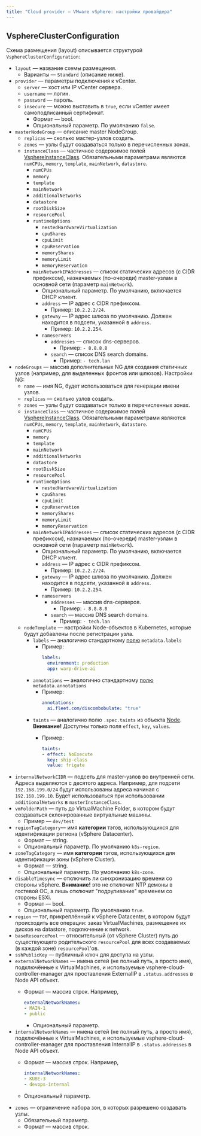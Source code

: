 ```yaml
---
title: "Cloud provider — VMware vSphere: настройки провайдера"
---
```


## VsphereClusterConfiguration
Схема размещения (layout) описывается структурой `VsphereClusterConfiguration`:
* `layout` — название схемы размещения.
  * Варианты — `Standard` (описание ниже).
* `provider` — параметры подключения к vCenter.
  * `server` — хост или IP vCenter сервера.
  * `username` — логин.
  * `password` — пароль.
  * `insecure` — можно выставить в `true`, если vCenter имеет самоподписанный сертификат.
    * Формат — bool.
    * Опциональный параметр. По умолчанию `false`.
* `masterNodeGroup` — описание master NodeGroup.
  * `replicas` — сколько мастер-узлов создать.
  * `zones` — узлы будут создаваться только в перечисленных зонах.
  * `instanceClass` — частичное содержимое полей [VsphereInstanceClass](cr.html#vsphereinstanceclass). Обязательными параметрами являются `numCPUs`, `memory`, `template`, `mainNetwork`, `datastore`.
    * `numCPUs`
    * `memory`
    * `template`
    * `mainNetwork`
    * `additionalNetworks`
    * `datastore`
    * `rootDiskSize`
    * `resourcePool`
    * `runtimeOptions`
      * `nestedHardwareVirtualization`
      * `cpuShares`
      * `cpuLimit`
      * `cpuReservation`
      * `memoryShares`
      * `memoryLimit`
      * `memoryReservation`
    * `mainNetworkIPAddresses` — список статических адресов (с CIDR префиксом), назначаемых (по-очереди) master-узлам в основной сети (параметр `mainNetwork`).
      * Опциональный параметр. По умолчанию, включается DHCP клиент.
      * `address` — IP адрес с CIDR префиксом.
        * Пример: `10.2.2.2/24`.
      * `gateway` — IP адрес шлюза по умолчанию. Должен находится в подсети, указанной в `address`.
        * Пример: `10.2.2.254`.
      * `nameservers`
        * `addresses` — список dns-серверов.
          * Пример: `- 8.8.8.8`
        * `search` — список DNS search domains.
          * Пример: `- tech.lan`
* `nodeGroups` — массив дополнительных NG для создания статичных узлов (например, для выделенных фронтов или шлюзов). Настройки NG:
  * `name` — имя NG, будет использоваться для генерации имени узлов.
  * `replicas` — сколько узлов создать.
  * `zones` — узлы будут создаваться только в перечисленных зонах.
  * `instanceClass` — частичное содержимое полей [VsphereInstanceClass](cr.html#vsphereinstanceclass). Обязательными параметрами являются `numCPUs`, `memory`, `template`, `mainNetwork`, `datastore`.
    * `numCPUs`
    * `memory`
    * `template`
    * `mainNetwork`
    * `additionalNetworks`
    * `datastore`
    * `rootDiskSize`
    * `resourcePool`
    * `runtimeOptions`
      * `nestedHardwareVirtualization`
      * `cpuShares`
      * `cpuLimit`
      * `cpuReservation`
      * `memoryShares`
      * `memoryLimit`
      * `memoryReservation`
    * `mainNetworkIPAddresses` — список статических адресов (с CIDR префиксом), назначаемых (по-очереди) master-узлам в основной сети (параметр `mainNetwork`).
      * Опциональный параметр. По умолчанию, включается DHCP клиент.
      * `address` — IP адрес с CIDR префиксом.
        * Пример: `10.2.2.2/24`.
      * `gateway` — IP адрес шлюза по умолчанию. Должен находится в подсети, указанной в `address`.
        * Пример: `10.2.2.254`.
      * `nameservers`
        * `addresses` — массив dns-серверов.
          * Пример: `- 8.8.8.8`
        * `search` — массив DNS search domains.
          * Пример: `- tech.lan`
  * `nodeTemplate` — настройки Node-объектов в Kubernetes, которые будут добавлены после регистрации узла.
    * `labels` — аналогично стандартному [полю](https://kubernetes.io/docs/reference/generated/kubernetes-api/v1.20/#objectmeta-v1-meta) `metadata.labels`
      * Пример:
        ```yaml
        labels:
          environment: production
          app: warp-drive-ai
        ```
    * `annotations` — аналогично стандартному [полю](https://kubernetes.io/docs/reference/generated/kubernetes-api/v1.20/#objectmeta-v1-meta) `metadata.annotations`
      * Пример:
        ```yaml
        annotations:
          ai.fleet.com/discombobulate: "true"
        ```
    * `taints` — аналогично полю `.spec.taints` из объекта [Node](https://kubernetes.io/docs/reference/generated/kubernetes-api/v1.20/#taint-v1-core). **Внимание!** Доступны только поля `effect`, `key`, `values`.
      * Пример:

        ```yaml
        taints:
        - effect: NoExecute
          key: ship-class
          value: frigate
        ```
* `internalNetworkCIDR` — подсеть для master-узлов во внутренней сети. Адреса выделяются с десятого адреса. Например, для подсети `192.168.199.0/24` будут использованы адреса начиная с `192.168.199.10`. Будет использоваться при использовании `additionalNetworks` в `masterInstanceClass`.
* `vmFolderPath` — путь до VirtualMachine Folder, в котором будут создаваться склонированные виртуальные машины.
  * Пример — `dev/test`
* `regionTagCategory`— имя **категории** тэгов, использующихся для идентификации региона (vSphere Datacenter).
  * Формат — string.
  * Опциональный параметр. По умолчанию `k8s-region`.
* `zoneTagCategory` — имя **категории** тэгов, использующихся для идентификации зоны (vSphere Cluster).
  * Формат — string.
  * Опциональный параметр. По умолчанию `k8s-zone`.
* `disableTimesync` — отключить ли синхронизацию времени со стороны vSphere. **Внимание!** это не отключит NTP демоны в гостевой ОС, а лишь отключит "подруливание" временем со стороны ESXi.
  * Формат — bool.
  * Опциональный параметр. По умолчанию `true`.
* `region` — тэг, прикреплённый к vSphere Datacenter, в котором будут происходить все операции: заказ VirtualMachines, размещение их дисков на datastore, подключение к network.
* `baseResourcePool` — относительный (от vSphere Cluster) путь до существующего родительского `resourcePool` для всех создаваемых (в каждой зоне) `resourcePool`'ов.
* `sshPublicKey` — публичный ключ для доступа на узлы.
* `externalNetworkNames` — имена сетей (не полный путь, а просто имя), подключённые к VirtualMachines, и используемые vsphere-cloud-controller-manager для проставления ExternalIP в `.status.addresses` в Node API объект.
  * Формат — массив строк. Например,

    ```yaml
    externalNetworkNames:
    - MAIN-1
    - public
    ```

    * Опциональный параметр.
* `internalNetworkNames` — имена сетей (не полный путь, а просто имя), подключённые к VirtualMachines, и используемые vsphere-cloud-controller-manager для проставления InternalIP в `.status.addresses` в Node API объект.
  * Формат — массив строк. Например,

    ```yaml
    internalNetworkNames:
    - KUBE-3
    - devops-internal
    ```

  * Опциональный параметр.
* `zones` — ограничение набора зон, в которых разрешено создавать узлы.
  * Обязательный параметр.
  * Формат — массив строк.
